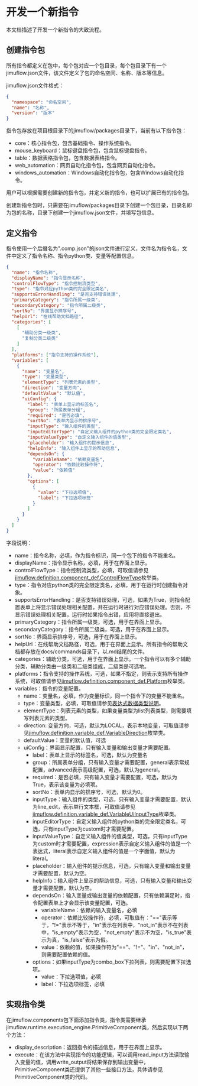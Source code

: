 # 开发一个新指令

本文档描述了开发一个新指令的大致流程。

## 创建指令包

所有指令都定义在包中，每个包对应一个包目录，每个包目录下有一个jimuflow.json文件，该文件定义了包的命名空间、名称、版本等信息。

jimuflow.json文件格式：
```json
{
  "namespace": "命名空间",
  "name": "名称",
  "version": "版本"
}
```

指令包存放在项目根目录下的jimuflow/packages目录下，当前有以下指令包：

- core：核心指令包，包含基础指令、操作系统指令。
- mouse_keyboard：鼠标键盘指令包，包含鼠标键盘指令。
- table：数据表格指令包，包含数据表格指令。
- web_automation：网页自动化指令包，包含网页自动化指令。
- windows_automation：Windows自动化指令包，包含Windows自动化指令。

用户可以根据需要创建新的指令包，并定义新的指令，也可以扩展已有的指令包。

创建新指令包时，只需要在jimuflow/packages目录下创建一个包目录，目录名即为包的名称，目录下创建一个jimuflow.json文件，并填写包信息。

## 定义指令

指令使用一个后缀名为".comp.json"的json文件进行定义，文件名为指令名，文件中定义了指令名称、指令python类、变量等配置信息。
```json
{
  "name": "指令名称",
  "displayName": "指令显示名称",
  "controlFlowType": "指令控制流类型",
  "type": "指令对应python类的完全限定类名",
  "supportsErrorHandling": "是否支持错误处理",
  "primaryCategory": "指令所属一级类",
  "secondaryCategory": "指令所属二级类",
  "sortNo": "界面显示排序号",
  "helpUrl": "在线帮助文档路径",
  "categories": [
    [
      "辅助分类一级类",
      "复制分类二级类"
    ]
  ],
  "platforms": ["指令支持的操作系统"],
  "variables": [
    {
      "name": "变量名",
      "type": "变量类型",
      "elementType": "列表元素的类型",
      "direction": "变量方向",
      "defaultValue": "默认值",
      "uiConfig": {
        "label": "表单上显示的标签名",
        "group": "所属表单分组",
        "required": "是否必填",
        "sortNo": "表单内显示的排序号",
        "inputType": "输入组件的类型",
        "inputEditorType": "自定义输入组件的python类的完全限定类名",
        "inputValueType": "自定义输入组件的值类型",
        "placeholder": "输入组件的提示信息",
        "helpInfo": "输入组件上显示的帮助信息",
        "dependsOn": {
          "variableName": "依赖变量名",
          "operator": "依赖比较操作符",
          "value": "依赖值"
        },
        "options": [
          {
            "value": "下拉选项值",
            "label": "下拉选项标签"
          }
        ]
      }
    }
  ]
}
```

字段说明：
- name：指令名称，必填，作为指令标识，同一个包下的指令不能重名。
- displayName：指令显示名称，必填，用于在界面上显示。
- controlFlowType：指令控制流类型，必填，可取值请参见[jimuflow.definition.component_def.ControlFlowType](../../jimuflow/definition/component_def.py)枚举类。
- type：指令对应python类的完全限定类名，必填，用于在运行时创建指令对象。
- supportsErrorHandling：是否支持错误处理，可选，如果为True，则指令配置表单上将显示错误处理相关配置，并在运行时进行对应错误处理。否则，不显示错误处理相关配置，运行时如果指令出错，应用将直接退出。
- primaryCategory：指令所属一级类，可选，用于在界面上显示。
- secondaryCategory：指令所属二级类，可选，用于在界面上显示。
- sortNo：界面显示排序号，可选，用于在界面上显示。
- helpUrl：在线帮助文档路径，可选，用于在界面上显示。所有指令的帮助文档都存放在docs/commands目录下，以.md结尾的文件。
- categories：辅助分类，可选，用于在界面上显示。一个指令可以有多个辅助分类，辅助分类由一级类和二级类组成，二级类是可选地。
- platforms：指令支持的操作系统，可选，如果不指定，则表示支持所有操作系统，可取值请参见[jimuflow.definition.component_def.Platform](../../jimuflow/definition/component_def.py)枚举类。
- variables：指令的变量配置。
  - name：变量名，必填，作为变量标识，同一个指令下的变量不能重名。
  - type：变量类型，必填，可取值请参见[表达式数据类型说明](../manual/expression.md)。
  - elementType：列表元素的类型，如果变量类型为list列表类型，则需要填写列表元素的类型。
  - direction: 变量方向，可选，默认为LOCAL，表示本地变量，可取值请参见[jimuflow.definition.variable_def.VariableDirection](../../jimuflow/definition/variable_def.py)枚举类。
  - defaultValue：变量的默认值，可选
  - uiConfig：界面显示配置，只有输入变量和输出变量才需要配置。
    - label：表单上显示的标签名，可选，默认为变量名
    - group：所属表单分组，只有输入变量才需要配置，general表示常规配置，advanced表示高级配置，可选，默认为general。
    - required：是否必填，只有输入变量才需要配置，可选，默认为True，表示该变量为必填项。
    - sortNo：表单内显示的排序号，可选，默认为0。
    - inputType：输入组件的类型，可选，只有输入变量才需要配置，默认为line_edit，表示单行文本框，可取值请参见[jimuflow.definition.variable_def.VariableUiInputType](../../jimuflow/definition/variable_def.py)枚举类。
    - inputEditorType：自定义输入组件的python类的完全限定类名，可选，只有inputType为custom时才需要配置。
    - inputValueType：自定义输入组件的值类型，可选，只有inputType为custom时才需要配置，expression表示自定义输入组件的值是一个表达式，literal表示自定义输入组件的值是一个字面值，默认为literal。
    - placeholder：输入组件的提示信息，可选，只有输入变量和输出变量才需要配置，默认为空。
    - helpInfo：输入组件上显示的帮助信息，可选，只有输入变量和输出变量才需要配置，默认为空。
    - dependsOn：输入变量或输出变量的依赖配置，只有依赖满足时，指令配置表单上才会显示该变量配置，可选。
      - variableName：依赖的输入变量名，必填
      - operator：依赖比较操作符，必填，可取值有："=="表示等于，"!="表示不等于，"in"表示在列表中，"not_in"表示不在列表中，"is_empty"表示为空，"not_empty"表示不为空，"is_true"表示为真，"is_false"表示为假。
      - value：依赖的值，如果操作符为"=="、"!="、"in"、"not_in"，则需要配置依赖的值。
    - options：如果inputType为combo_box下拉列表，则需要配置下拉选项。
      - value：下拉选项值，必填
      - label：下拉选项标签，必填

## 实现指令类

在jimuflow.components包下面添加指令类，指令类需要继承jimuflow.runtime.execution_engine.PrimitiveComponent类，然后实现以下两个方法：

- display_description：返回指令的描述信息，用于在界面上显示。
- execute：在该方法中实现指令的功能逻辑，可以调用read_input方法读取输入变量的值，调用write_output将结果保存到输出变量中，PrimitiveComponent类还提供了其他一些接口方法，具体请参见PrimitiveComponent类的代码。

